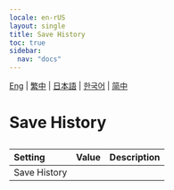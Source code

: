 ```yaml
---
locale: en-rUS
layout: single
title: Save History
toc: true
sidebar:
  nav: "docs"
---
```

[Eng](/dancexr/menu/2025.4/chat/save_history) | [繁中](/tw/dancexr/menu/2025.4/chat/save_history) | [日本語](/jp/dancexr/menu/2025.4/chat/save_history) | [한국어](/kr/dancexr/menu/2025.4/chat/save_history) | [简中](/zh/dancexr/menu/2025.4/chat/save_history)

# Save History

## 

| Setting | Value | Description |
| :--- | --- | :--- |
| Save History || 

